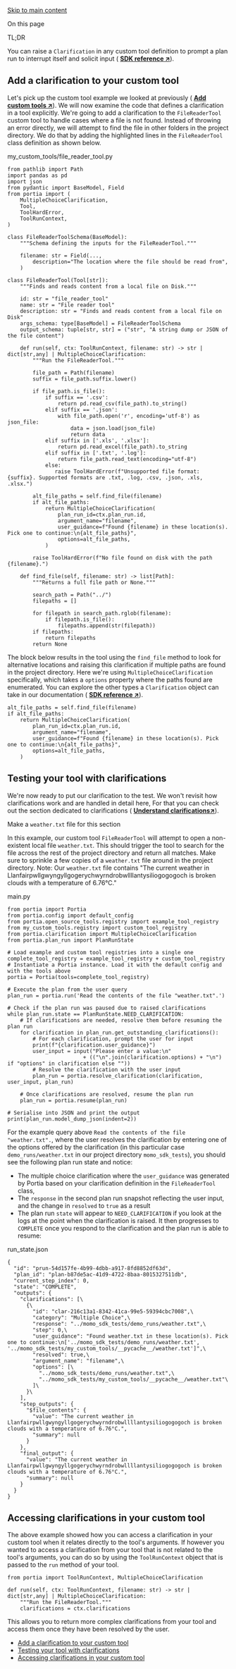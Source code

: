 [Skip to main content](https://docs.portialabs.ai/clarifications-in-tools#__docusaurus_skipToContent_fallback)

On this page

TL;DR

You can raise a `Clarification` in any custom tool definition to prompt a plan run to interrupt itself and solicit input ( [**SDK reference ↗**](https://docs.portialabs.ai/SDK/portia/clarification)).

## Add a clarification to your custom tool [​](https://docs.portialabs.ai/clarifications-in-tools\#add-a-clarification-to-your-custom-tool "Direct link to Add a clarification to your custom tool")

Let's pick up the custom tool example we looked at previously ( [**Add custom tools ↗**](https://docs.portialabs.ai/add-custom-tools)). We will now examine the code that defines a clarification in a tool explicitly. We're going to add a clarification to the `FileReaderTool` custom tool to handle cases where a file is not found. Instead of throwing an error directly, we will attempt to find the file in other folders in the project directory. We do that by adding the highlighted lines in the `FileReaderTool` class definition as shown below.

my\_custom\_tools/file\_reader\_tool.py

```codeBlockLines_e6Vv
from pathlib import Path
import pandas as pd
import json
from pydantic import BaseModel, Field
from portia import (
    MultipleChoiceClarification,
    Tool,
    ToolHardError,
    ToolRunContext,
)

class FileReaderToolSchema(BaseModel):
    """Schema defining the inputs for the FileReaderTool."""

    filename: str = Field(...,
        description="The location where the file should be read from",
    )

class FileReaderTool(Tool[str]):
    """Finds and reads content from a local file on Disk."""

    id: str = "file_reader_tool"
    name: str = "File reader tool"
    description: str = "Finds and reads content from a local file on Disk"
    args_schema: type[BaseModel] = FileReaderToolSchema
    output_schema: tuple[str, str] = ("str", "A string dump or JSON of the file content")

    def run(self, ctx: ToolRunContext, filename: str) -> str | dict[str,any] | MultipleChoiceClarification:
        """Run the FileReaderTool."""

        file_path = Path(filename)
        suffix = file_path.suffix.lower()

        if file_path.is_file():
            if suffix == '.csv':
                return pd.read_csv(file_path).to_string()
            elif suffix == '.json':
                with file_path.open('r', encoding='utf-8') as json_file:
                    data = json.load(json_file)
                    return data
            elif suffix in ['.xls', '.xlsx']:
                return pd.read_excel(file_path).to_string
            elif suffix in ['.txt', '.log']:
                return file_path.read_text(encoding="utf-8")
            else:
               raise ToolHardError(f"Unsupported file format: {suffix}. Supported formats are .txt, .log, .csv, .json, .xls, .xlsx.")

        alt_file_paths = self.find_file(filename)
        if alt_file_paths:
            return MultipleChoiceClarification(
                plan_run_id=ctx.plan_run.id,
                argument_name="filename",
                user_guidance=f"Found {filename} in these location(s). Pick one to continue:\n{alt_file_paths}",
                options=alt_file_paths,
            )

        raise ToolHardError(f"No file found on disk with the path {filename}.")

    def find_file(self, filename: str) -> list[Path]:
        """Returns a full file path or None."""

        search_path = Path("../")
        filepaths = []

        for filepath in search_path.rglob(filename):
            if filepath.is_file():
                filepaths.append(str(filepath))
        if filepaths:
            return filepaths
        return None

```

The block below results in the tool using the `find_file` method to look for alternative locations and raising this clarification if multiple paths are found in the project directory. Here we're using `MultipleChoiceClarification` specifically, which takes a `options` property where the paths found are enumerated. You can explore the other types a `Clarification` object can take in our documentation ( [**SDK reference ↗**](https://docs.portialabs.ai/SDK/portia/clarification)).

```codeBlockLines_e6Vv
alt_file_paths = self.find_file(filename)
if alt_file_paths:
    return MultipleChoiceClarification(
        plan_run_id=ctx.plan_run.id,
        argument_name="filename",
        user_guidance=f"Found {filename} in these location(s). Pick one to continue:\n{alt_file_paths}",
        options=alt_file_paths,
    )

```

## Testing your tool with clarifications [​](https://docs.portialabs.ai/clarifications-in-tools\#testing-your-tool-with-clarifications "Direct link to Testing your tool with clarifications")

We're now ready to put our clarification to the test. We won't revisit how clarifications work and are handled in detail here, For that you can check out the section dedicated to clarifications ( [**Understand clarifications↗**](https://docs.portialabs.ai/understand-clarifications)).

Make a `weather.txt` file for this section

In this example, our custom tool `FileReaderTool` will attempt to open a non-existent local file `weather.txt`. This should trigger the tool to search for the file across the rest of the project directory and return all matches. Make sure to sprinkle a few copies of a `weather.txt` file around in the project directory.
Note: Our `weather.txt` file contains "The current weather in Llanfairpwllgwyngyllgogerychwyrndrobwllllantysiliogogogoch is broken clouds with a temperature of 6.76°C."

main.py

```codeBlockLines_e6Vv
from portia import Portia
from portia.config import default_config
from portia.open_source_tools.registry import example_tool_registry
from my_custom_tools.registry import custom_tool_registry
from portia.clarification import MultipleChoiceClarification
from portia.plan_run import PlanRunState

# Load example and custom tool registries into a single one
complete_tool_registry = example_tool_registry + custom_tool_registry
# Instantiate a Portia instance. Load it with the default config and with the tools above
portia = Portia(tools=complete_tool_registry)

# Execute the plan from the user query
plan_run = portia.run('Read the contents of the file "weather.txt".')

# Check if the plan run was paused due to raised clarifications
while plan_run.state == PlanRunState.NEED_CLARIFICATION:
    # If clarifications are needed, resolve them before resuming the plan run
    for clarification in plan_run.get_outstanding_clarifications():
        # For each clarification, prompt the user for input
        print(f"{clarification.user_guidance}")
        user_input = input("Please enter a value:\n"
                        + (("\n".join(clarification.options) + "\n") if "options" in clarification else ""))
        # Resolve the clarification with the user input
        plan_run = portia.resolve_clarification(clarification, user_input, plan_run)

    # Once clarifications are resolved, resume the plan run
    plan_run = portia.resume(plan_run)

# Serialise into JSON and print the output
print(plan_run.model_dump_json(indent=2))

```

For the example query above `Read the contents of the file "weather.txt".`, where the user resolves the clarification by entering one of the options offered by the clarification (in this particular case `demo_runs/weather.txt` in our project directory `momo_sdk_tests`), you should see the following plan run state and notice:

- The multiple choice clarification where the `user_guidance` was generated by Portia based on your clarification definition in the `FileReaderTool` class,
- The `response` in the second plan run snapshot reflecting the user input, and the change in `resolved` to `true` as a result
- The plan run `state` will appear to `NEED_CLARIFICATION` if you look at the logs at the point when the clarification is raised. It then progresses to `COMPLETE` once you respond to the clarification and the plan run is able to resume:

run\_state.json

```codeBlockLines_e6Vv
{
  "id": "prun-54d157fe-4b99-4dbb-a917-8fd8852df63d",
  "plan_id": "plan-b87de5ac-41d9-4722-8baa-8015327511db",
  "current_step_index": 0,
  "state": "COMPLETE",
  "outputs": {
    "clarifications": [\
      {\
        "id": "clar-216c13a1-8342-41ca-99e5-59394cbc7008",\
        "category": "Multiple Choice",\
        "response": "../momo_sdk_tests/demo_runs/weather.txt",\
        "step": 0,\
        "user_guidance": "Found weather.txt in these location(s). Pick one to continue:\n['../momo_sdk_tests/demo_runs/weather.txt', '../momo_sdk_tests/my_custom_tools/__pycache__/weather.txt']",\
        "resolved": true,\
        "argument_name": "filename",\
        "options": [\
          "../momo_sdk_tests/demo_runs/weather.txt",\
          "../momo_sdk_tests/my_custom_tools/__pycache__/weather.txt"\
        ]\
      }\
    ],
    "step_outputs": {
      "$file_contents": {
        "value": "The current weather in Llanfairpwllgwyngyllgogerychwyrndrobwllllantysiliogogogoch is broken clouds with a temperature of 6.76°C.",
        "summary": null
      }
    },
    "final_output": {
      "value": "The current weather in Llanfairpwllgwyngyllgogerychwyrndrobwllllantysiliogogogoch is broken clouds with a temperature of 6.76°C.",
      "summary": null
    }
  }
}

```

## Accessing clarifications in your custom tool [​](https://docs.portialabs.ai/clarifications-in-tools\#accessing-clarifications-in-your-custom-tool "Direct link to Accessing clarifications in your custom tool")

The above example showed how you can access a clarification in your custom tool when it relates directly to the tool's arguments. If however you wanted to access a clarification from your tool that is not related to the tool's arguments, you can do so by using the `ToolRunContext` object that is passed to the `run` method of your tool.

```codeBlockLines_e6Vv
from portia import ToolRunContext, MultipleChoiceClarification

def run(self, ctx: ToolRunContext, filename: str) -> str | dict[str,any] | MultipleChoiceClarification:
    """Run the FileReaderTool."""
    clarifications = ctx.clarifications

```

This allows you to return more complex clarifications from your tool and access them once they have been resolved by the user.

- [Add a clarification to your custom tool](https://docs.portialabs.ai/clarifications-in-tools#add-a-clarification-to-your-custom-tool)
- [Testing your tool with clarifications](https://docs.portialabs.ai/clarifications-in-tools#testing-your-tool-with-clarifications)
- [Accessing clarifications in your custom tool](https://docs.portialabs.ai/clarifications-in-tools#accessing-clarifications-in-your-custom-tool)